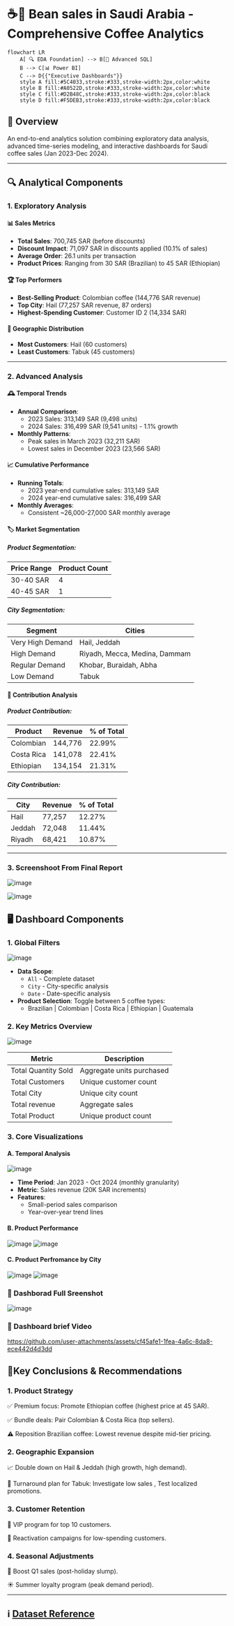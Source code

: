# ☕🫘 Bean sales in Saudi Arabia - Comprehensive Coffee Analytics 

```mermaid
flowchart LR
    A[ 🔍 EDA Foundation] --> B[🔬 Advanced SQL]
    B --> C[📊 Power BI]
    C --> D{{"Executive Dashboards"}}
    style A fill:#5C4033,stroke:#333,stroke-width:2px,color:white  
    style B fill:#A0522D,stroke:#333,stroke-width:2px,color:white  
    style C fill:#D2B48C,stroke:#333,stroke-width:2px,color:black  
    style D fill:#F5DEB3,stroke:#333,stroke-width:2px,color:black  
```

## 🌟 Overview
An end-to-end analytics solution combining exploratory data analysis, advanced time-series modeling, and interactive dashboards for Saudi coffee sales (Jan 2023-Dec 2024).

---


## 🔍 Analytical Components

### 1. Exploratory Analysis 

#### 📊 Sales Metrics
- **Total Sales**: 700,745 SAR (before discounts)
- **Discount Impact**: 71,097 SAR in discounts applied (10.1% of sales)
- **Average Order**: 26.1 units per transaction
- **Product Prices**: Ranging from 30 SAR (Brazilian) to 45 SAR (Ethiopian)

#### 🏆 Top Performers
- **Best-Selling Product**: Colombian coffee (144,776 SAR revenue)
- **Top City**: Hail (77,257 SAR revenue, 87 orders)
- **Highest-Spending Customer**: Customer ID 2 (14,334 SAR)

#### 📍 Geographic Distribution
- **Most Customers**: Hail (60 customers)
- **Least Customers**: Tabuk (45 customers)

---

### 2. Advanced Analysis
#### 🕰️ Temporal Trends
- **Annual Comparison**:
  - 2023 Sales: 313,149 SAR (9,498 units)
  - 2024 Sales: 316,499 SAR (9,541 units) - 1.1% growth
- **Monthly Patterns**:
  - Peak sales in March 2023 (32,211 SAR)
  - Lowest sales in December 2023 (23,566 SAR)

#### 📈 Cumulative Performance
- **Running Totals**:
  - 2023 year-end cumulative sales: 313,149 SAR
  - 2024 year-end cumulative sales: 316,499 SAR
- **Monthly Averages**:
  - Consistent ~26,000-27,000 SAR monthly average

#### 🏷️ Market Segmentation
##### Product Segmentation:
| Price Range | Product Count |
|-------------|---------------|
| 30-40 SAR   | 4             |
| 40-45 SAR   | 1             |

##### City Segmentation:
| Segment          | Cities                          |
|------------------|---------------------------------|
| Very High Demand | Hail, Jeddah                   |
| High Demand      | Riyadh, Mecca, Medina, Dammam  |
| Regular Demand   | Khobar, Buraidah, Abha         |
| Low Demand       | Tabuk                          |

#### 🧩 Contribution Analysis
##### Product Contribution:
| Product     | Revenue   | % of Total |
|-------------|-----------|------------|
| Colombian   | 144,776   | 22.99%     |
| Costa Rica  | 141,078   | 22.41%     |
| Ethiopian   | 134,154   | 21.31%     |

##### City Contribution:
| City    | Revenue   | % of Total |
|---------|-----------|------------|
| Hail    | 77,257    | 12.27%     |
| Jeddah  | 72,048    | 11.44%     |
| Riyadh  | 68,421    | 10.87%     |

--- 
### 3. Screenshoot From Final Report

![image](https://github.com/user-attachments/assets/b4947021-e8bd-4eb1-bacd-ced2e3af44df)

![image](https://github.com/user-attachments/assets/d8eb58de-6672-41da-baa5-2b69d24fcd65)


## 🖥️ Dashboard Components

### 1. Global Filters

![image](https://github.com/user-attachments/assets/b4a7dd4d-d33d-466c-913a-1ec6b66079cc)


- **Data Scope**: 
  - `All` - Complete dataset
  - `City` - City-specific analysis
  - `Date` - Date-specific analysis
- **Product Selection**: Toggle between 5 coffee types:
  - Brazilian | Colombian | Costa Rica | Ethiopian | Guatemala

### 2. Key Metrics Overview

![image](https://github.com/user-attachments/assets/e5a4798e-47be-4932-bf61-e4a8133939a3)


| Metric | Description |
|--------|-------------|
| Total Quantity Sold | Aggregate units purchased |
| Total Customers | Unique customer count |
| Total City | Unique city count|
| Total revenue| Aggregate sales|
| Total Product| Unique product count|

### 3. Core Visualizations

#### A. Temporal Analysis

![image](https://github.com/user-attachments/assets/f9bd6728-815c-4832-a788-501b812a28bd)


- **Time Period**: Jan 2023 - Oct 2024 (monthly granularity)
- **Metric**: Sales revenue (20K SAR increments)
- **Features**:
  - Small-period sales comparison
  - Year-over-year trend lines

#### B. Product Performance
![image](https://github.com/user-attachments/assets/a90c46ed-ddc5-4ef3-aa1a-39a28f12cbbf)
![image](https://github.com/user-attachments/assets/71d19888-4995-4564-b775-f7f5e91c5f9b)

#### C. Product Perfromance by City 
![image](https://github.com/user-attachments/assets/ba5c647e-0c83-40b6-b7bb-6f047bb0642a)
![image](https://github.com/user-attachments/assets/16bdc210-ace9-474f-bae0-0c5e4e3c3ab0)

### 📸 Dashborad Full Sreenshot
![image](https://github.com/user-attachments/assets/d90443be-b7fe-46b0-87f4-86d1030f0ce7)

### 🎥 Dashboard brief Video



https://github.com/user-attachments/assets/cf45afe1-1fea-4a6c-8da8-ece442d4d3dd



## 🎯Key Conclusions & Recommendations
### 1. Product Strategy
  ✅ Premium focus: Promote Ethiopian coffee (highest price at 45 SAR).
  
  ✅ Bundle deals: Pair Colombian & Costa Rica (top sellers).
  
  ⚠️ Reposition Brazilian coffee: Lowest revenue despite mid-tier pricing.

### 2. Geographic Expansion
  📈 Double down on Hail & Jeddah (high growth, high demand).
  
  🔄 Turnaround plan for Tabuk: Investigate low sales , Test localized promotions.

### 3. Customer Retention

  🎯 VIP program for top 10 customers.
  
  📢 Reactivation campaigns for low-spending customers.

### 4. Seasonal Adjustments
  📅 Boost Q1 sales (post-holiday slump).
  
  ☀️ Summer loyalty program (peak demand period).

---

## ℹ️ [Dataset Reference ](https://www.kaggle.com/datasets/halaturkialotaibi/coffee-bean-sales-dataset)

